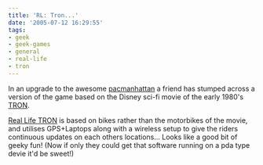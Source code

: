 ```yaml
---
title: 'RL: Tron...'
date: '2005-07-12 16:29:55'
tags:
- geek
- geek-games
- general
- real-life
- tron
---
```


In an upgrade to the awesome <a href="http://www.pacmanhattan.com/">pacmanhattan</a> a friend has stumped across a version of the game based on the Disney sci-fi movie of the early 1980's <a href="http://www.imdb.com/title/tt0084827/">TRON</a>.

<a href="http://mnt.is-a-geek.org/tron/">Real Life TRON</a> is based on bikes rather than the motorbikes of the movie, and utilises GPS+Laptops along with a wireless setup to give the riders continuous updates on each others locations... Looks like a good bit of geeky fun! (Now if only they could get that software running on a pda type devie it'd be sweet!)
